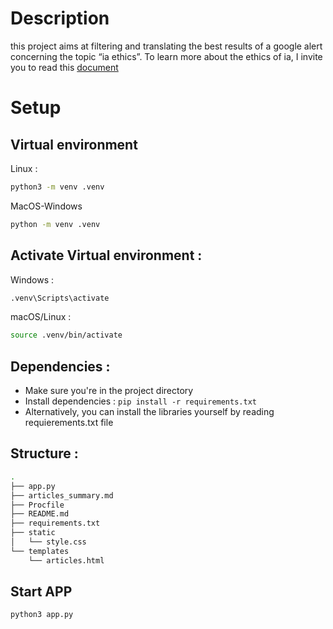 # Description
this project aims at filtering and translating the best results of a google alert concerning the topic “ia ethics”.
To learn more about the ethics of ia, I invite you to read this [document](./research_and_development.md)
# Setup

## Virtual environment

Linux :
```bash
python3 -m venv .venv
```

MacOS-Windows
```bash
python -m venv .venv
```

## Activate Virtual environment :
Windows : 
```bash
.venv\Scripts\activate
```

macOS/Linux : 
```bash
source .venv/bin/activate
```

## Dependencies :

* Make sure you're in the project directory
* Install dependencies : `pip install -r requirements.txt`
* Alternatively, you can install the libraries yourself by reading requierements.txt file

## Structure : 
```bash
.
├── app.py
├── articles_summary.md
├── Procfile
├── README.md
├── requirements.txt
├── static
│   └── style.css
└── templates
    └── articles.html
```

## Start APP
```bash
python3 app.py
```